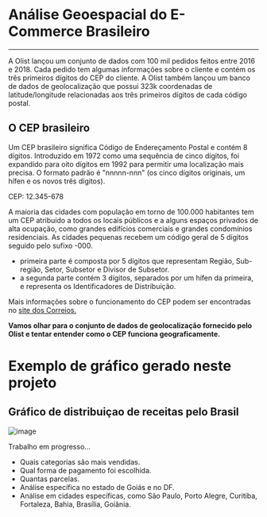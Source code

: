 # Análise Geoespacial do E-Commerce Brasileiro

---


A Olist lançou um conjunto de dados com 100 mil pedidos feitos entre 2016 e 2018. Cada pedido tem algumas informações sobre o cliente e contém os três primeiros dígitos do CEP do cliente. A Olist também lançou um banco de dados de geolocalização que possui 323k coordenadas de latitude/longitude relacionadas aos três primeiros dígitos de cada código postal.

## O CEP brasileiro
Um CEP brasileiro significa Código de Endereçamento Postal e contém 8 dígitos. Introduzido em 1972 como uma sequência de cinco dígitos, foi expandido para oito dígitos em 1992 para permitir uma localização mais precisa. O formato padrão é "nnnnn-nnn" (os cinco dígitos originais, um hífen e os novos três dígitos).

CEP: 12.345-678

A maioria das cidades com população em torno de 100.000 habitantes tem um CEP atribuído a todos os locais públicos e a alguns espaços privados de alta ocupação, como grandes edifícios comerciais e grandes condomínios residenciais. As cidades pequenas recebem um código geral de 5 dígitos seguido pelo sufixo -000.

* primeira parte é composta por 5 dígitos que representam Região, Sub-região, Setor, Subsetor e Divisor de Subsetor.
* a segunda parte contém 3 dígitos, separados por um hífen da primeira, e representa os Identificadores de Distribuição.

Mais informações sobre o funcionamento do CEP podem ser encontradas no [site dos Correios.](https://buscacepinter.correios.com.br/app/endereco/index.php)


**Vamos olhar para o conjunto de dados de geolocalização fornecido pelo Olist e tentar entender como o CEP funciona geograficamente.**

# Exemplo de gráfico gerado neste projeto
## Gráfico de distribuiçao de receitas pelo Brasil

![image](https://user-images.githubusercontent.com/89540415/190684502-816838e5-dce7-49bd-9337-451be1cc8509.png)

Trabalho em progresso...

* Quais categorias são mais vendidas.
* Qual forma de pagamento foi escolhida.
* Quantas parcelas.
* Análise específica no estado de Goiás e no DF.
* Análise em cidades específicas, como São Paulo, Porto Alegre, Curitiba, Fortaleza, Bahia, Brasília, Goiânia.
